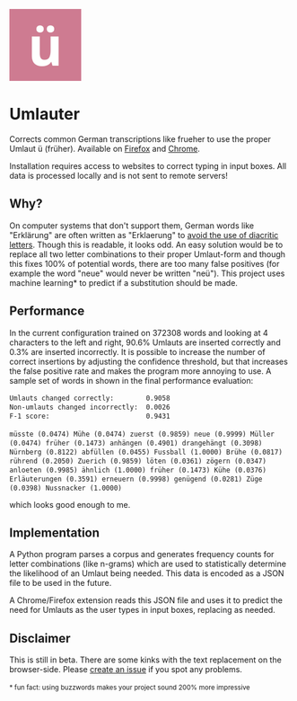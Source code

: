 ![icon with smiling ü](ext/icons/icon128.png?raw=true)

# Umlauter

Corrects common German transcriptions like frueher to use the proper Umlaut ü (früher). Available on [Firefox](https://addons.mozilla.org/en-US/firefox/addon/umlauter/) and [Chrome](https://chrome.google.com/webstore/detail/umlauter/cpehjdejapmgcjcpcgambppnekfnjiaj).

Installation requires access to websites to correct typing in input boxes. All data is processed locally and is not sent to remote servers!

## Why?

On computer systems that don't support them, German words like "Erklärung" are often written as "Erklaerung" to [avoid the use of diacritic letters](https://en.wikipedia.org/wiki/German_orthography#Umlaut_diacritic_usage). Though this is readable, it looks odd. An easy solution would be to replace all two letter combinations to their proper Umlaut-form and though this fixes 100% of potential words, there are too many false positives (for example the word "neue" would never be written "neü"). This project uses machine learning* to predict if a substitution should be made.

## Performance

In the current configuration trained on 372308 words and looking at 4 characters to the left and right, 90.6% Umlauts are inserted correctly and 0.3% are inserted incorrectly. It is possible to increase the number of correct insertions by adjusting the confidence threshold, but that increases the false positive rate and makes the program more annoying to use. A sample set of words in shown in the final performance evaluation:

```
Umlauts changed correctly:        0.9058
Non-umlauts changed incorrectly:  0.0026
F-1 score:                        0.9431

müsste (0.0474) Mühe (0.0474) zuerst (0.9859) neue (0.9999) Müller (0.0474) früher (0.1473) anhängen (0.4901) drangehängt (0.3098) Nürnberg (0.8122) abfüllen (0.0455) Fussball (1.0000) Brühe (0.0817) rührend (0.2050) Zuerich (0.9859) löten (0.0361) zögern (0.0347) anloeten (0.9985) ähnlich (1.0000) früher (0.1473) Kühe (0.0376) Erläuterungen (0.3591) erneuern (0.9998) genügend (0.0281) Züge (0.0398) Nussnacker (1.0000)
```

which looks good enough to me.

## Implementation

A Python program parses a corpus and generates frequency counts for letter combinations (like n-grams) which are used to statistically determine the likelihood of an Umlaut being needed. This data is encoded as a JSON file to be used in the future.

A Chrome/Firefox extension reads this JSON file and uses it to predict the need for Umlauts as the user types in input boxes, replacing as needed.

## Disclaimer

This is still in beta. There are some kinks with the text replacement on the browser-side. Please [create an issue](https://github.com/jaflo/umlauter/issues/new) if you spot any problems.

<small>* fun fact: using buzzwords makes your project sound 200% more impressive</small>
